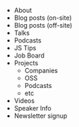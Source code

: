 * About
* Blog posts (on-site)
* Blog posts (off-site)
* Talks
* Podcasts
* JS Tips
* Job Board
* Projects
  * Companies
  * OSS
  * Podcasts
  * etc
* Videos
* Speaker Info
* Newsletter signup